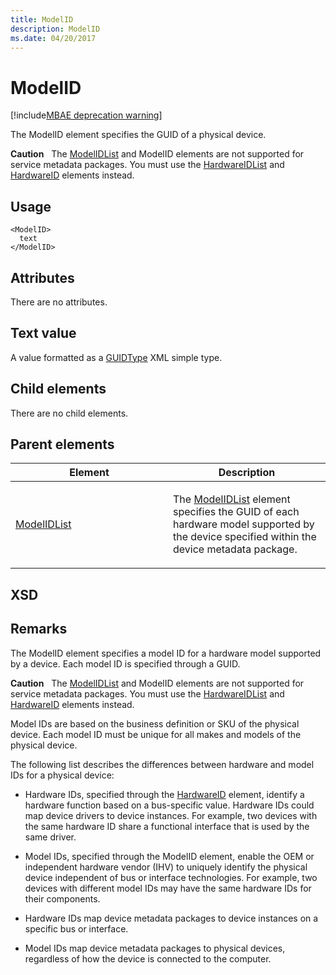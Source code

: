 ```yaml
---
title: ModelID
description: ModelID
ms.date: 04/20/2017
---
```


# ModelID

[!include[MBAE deprecation warning](../includes/mbae-deprecation-warning.md)]

The ModelID element specifies the GUID of a physical device.

**Caution**  
The [ModelIDList](modelidlist.md) and ModelID elements are not supported for service metadata packages. You must use the [HardwareIDList](hardwareidlist.md) and [HardwareID](hardwareid.md) elements instead.

 

## Usage


``` syntax
<ModelID>
  text
</ModelID>
```

## Attributes


There are no attributes.

## Text value


A value formatted as a [GUIDType](guidtype-packageinfo.md) XML simple type.

## Child elements


There are no child elements.

## Parent elements


<table>
<colgroup>
<col width="50%" />
<col width="50%" />
</colgroup>
<thead>
<tr class="header">
<th>Element</th>
<th>Description</th>
</tr>
</thead>
<tbody>
<tr class="odd">
<td><p><a href="modelidlist.md" data-raw-source="[ModelIDList](modelidlist.md)">ModelIDList</a></p></td>
<td><p>The <a href="modelidlist.md" data-raw-source="[ModelIDList](modelidlist.md)">ModelIDList</a> element specifies the GUID of each hardware model supported by the device specified within the device metadata package.</p></td>
</tr>
</tbody>
</table>

 

## XSD


## Remarks


The ModelID element specifies a model ID for a hardware model supported by a device. Each model ID is specified through a GUID.

**Caution**  
The [ModelIDList](modelidlist.md) and ModelID elements are not supported for service metadata packages. You must use the [HardwareIDList](hardwareidlist.md) and [HardwareID](hardwareid.md) elements instead.

 

Model IDs are based on the business definition or SKU of the physical device. Each model ID must be unique for all makes and models of the physical device.

The following list describes the differences between hardware and model IDs for a physical device:

-   Hardware IDs, specified through the [HardwareID](hardwareid.md) element, identify a hardware function based on a bus-specific value. Hardware IDs could map device drivers to device instances. For example, two devices with the same hardware ID share a functional interface that is used by the same driver.

-   Model IDs, specified through the ModelID element, enable the OEM or independent hardware vendor (IHV) to uniquely identify the physical device independent of bus or interface technologies. For example, two devices with different model IDs may have the same hardware IDs for their components.

-   Hardware IDs map device metadata packages to device instances on a specific bus or interface.

-   Model IDs map device metadata packages to physical devices, regardless of how the device is connected to the computer.

 

 





